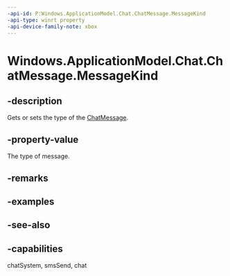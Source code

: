 ```yaml
---
-api-id: P:Windows.ApplicationModel.Chat.ChatMessage.MessageKind
-api-type: winrt property
-api-device-family-note: xbox
---
```


<!-- Property syntax
public Windows.ApplicationModel.Chat.ChatMessageKind MessageKind { get;  set; }
-->

# Windows.ApplicationModel.Chat.ChatMessage.MessageKind

## -description
Gets or sets the type of the [ChatMessage](chatmessage.md).

## -property-value
The type of message.

## -remarks

## -examples

## -see-also

## -capabilities
chatSystem, smsSend, chat

